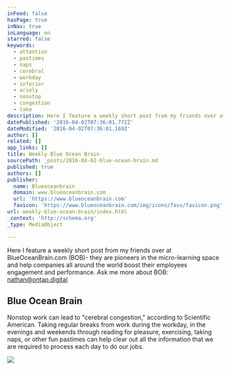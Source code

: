```yaml
---
inFeed: false
hasPage: true
inNav: true
inLanguage: en
starred: false
keywords:
  - attention
  - pastimes
  - naps
  - cerebral
  - workday
  - inferior
  - ariely
  - nonstop
  - congestion
  - take
description: Here I feature a weekly short post from my friends over at BlueOceanBrain.com (BOB)- they are pioneers in the micro-learning space and help companies all around the world boost their employees engagement and performance. Ask me more about BOB.
datePublished: '2016-04-02T07:36:01.772Z'
dateModified: '2016-04-02T07:36:01.169Z'
author: []
related: []
app_links: []
title: Weekly Blue Ocean Brain
sourcePath: _posts/2016-04-02-blue-ocean-brain.md
published: true
authors: []
publisher:
  name: Blueoceanbrain
  domain: www.blueoceanbrain.com
  url: 'https://www.blueoceanbrain.com'
  favicon: 'https://www.blueoceanbrain.com/img/icons/favs/favicon.png'
url: weekly-blue-ocean-brain/index.html
_context: 'http://schema.org'
_type: MediaObject

---
```

Here I feature a weekly short post from my friends over at BlueOceanBrain.com (BOB)- they are pioneers in the micro-learning space and help companies all around the world boost their employees engagement and performance. Ask me more about BOB: nathan@ontap.digital

<article style=""><h1>Blue Ocean Brain</h1><p>Nonstop work can lead to "cerebral congestion," according to Scientific American. Taking regular breaks from work during the workday, in the evenings and weekends through reading for pleasure, exercising, taking naps, or other fun pastimes can help clear out all the information that we are required to process each day to do our jobs.</p><img src="https://s3.amazonaws.com/trt-assets/transform%2FImages%2FA+A+A+Live+Board%2F160328+P6.jpg" /></article>